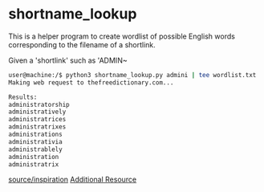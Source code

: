 # shortname_lookup
This is a helper program to create wordlist of possible English words corresponding to the filename of a shortlink.

Given a 'shortlink' such as 'ADMIN~
```bash
user@machine:/$ python3 shortname_lookup.py admini | tee wordlist.txt
Making web request to thefreedictionary.com...

Results:
administratorship
administratively
administratrices
administratrixes
administrations
administrativia
administrablely
administration
administratrix

```

[source/inspiration](https://twitter.com/Jun34u_sec/status/1545146184846680071)
[Additional Resource](https://blog.liquidsec.net/2021/03/02/iis-shortnames-the-bug-that-became-a-feature/)
